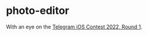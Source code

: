 # photo-editor
With an eye on the [Telegram iOS Contest 2022, Round 1](https://contest.com/docs/iOS-Oct22-Round1).
